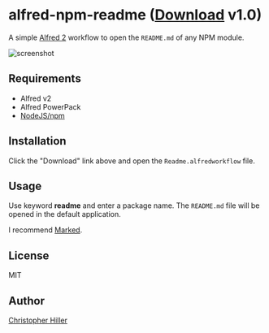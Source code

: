 # alfred-npm-readme ([Download](https://raw.github.com/boneskull/alfred-npm-readme/master/Readme.alfredworkflow) v1.0)

A simple [Alfred 2](http://www.alfredapp.com/) workflow to open the `README.md` of any NPM module.

![screenshot](http://goo.gl/6y1vpL)

## Requirements

- Alfred v2
- Alfred PowerPack
- [NodeJS/npm](http://nodejs.org)

## Installation

Click the "Download" link above and open the `Readme.alfredworkflow` file.

## Usage

Use keyword **readme** and enter a package name.  The `README.md` file will be opened in the default application.  

I recommend [Marked](http://marked2app.com/).

## License

MIT

## Author
 
[Christopher Hiller](http://boneskull.github.io)


